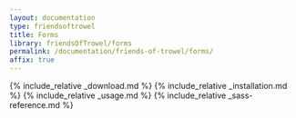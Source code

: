 ```yaml
---
layout: documentation
type: friendsoftrowel
title: Forms
library: friendsOfTrowel/forms
permalink: /documentation/friends-of-trowel/forms/
affix: true
---
```


{% include_relative _download.md %}
{% include_relative _installation.md %}
{% include_relative _usage.md %}
{% include_relative _sass-reference.md %}
